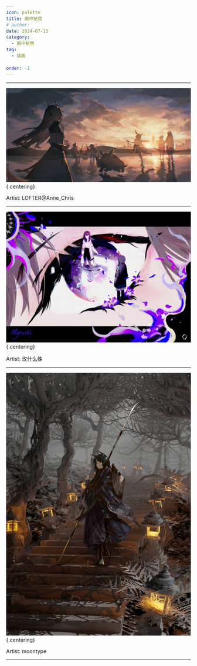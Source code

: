 ```yaml
---
icon: palette
title: 画中秘境
# author: 
date: 2024-07-13
category:
  - 画中秘境
tag:
  - 插画

order: -1
---
```

<!-- more -->

---

![](./res/illustration/LOFTER@Anne_Chris.webp) {.centering}

Artist: LOFTER@Anne_Chris

---

![](./res/illustration/玫什么殊.webp) {.centering}

Artist: 玫什么殊

---

![](./res/illustration/moontype.webp) {.centering}

Artist: moontype

---

<FakeAds />